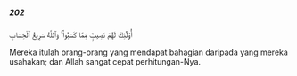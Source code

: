 ##### 202

<span class="ayah">أُو۟لَٰٓئِكَ لَهُمْ نَصِيبٌۭ مِّمَّا كَسَبُوا۟ ۚ وَٱللَّهُ سَرِيعُ ٱلْحِسَابِ</span>

<span class="ayah_translation">Mereka itulah orang-orang yang mendapat bahagian daripada yang mereka usahakan; dan Allah sangat cepat perhitungan-Nya.</span>
